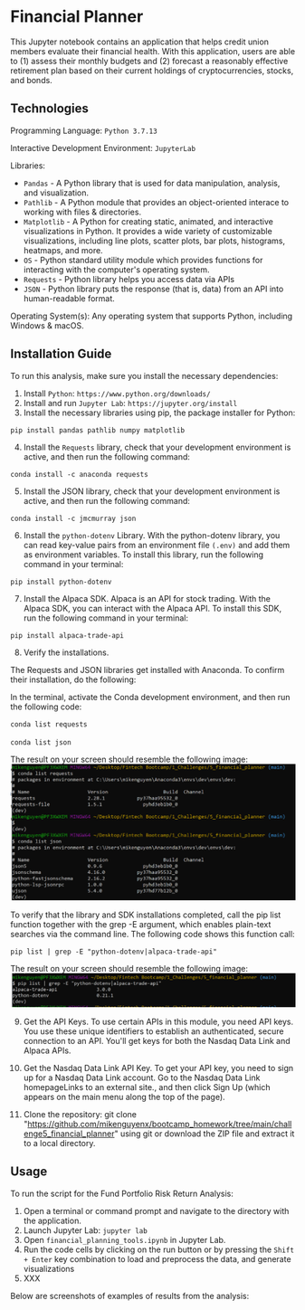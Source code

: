 # Financial Planner

This Jupyter notebook contains an application that helps credit union members evaluate their financial health. With this application, users are able to (1) assess their monthly budgets and (2) forecast a reasonably effective retirement plan based on their current holdings of cryptocurrencies, stocks, and bonds.

## Technologies

Programming Language: `Python 3.7.13`

Interactive Development Environment: `JupyterLab`


Libraries: 
- `Pandas` - A Python library that is used for data manipulation, analysis, and visualization. 
- `Pathlib` - A Python module that provides an object-oriented interace to working with files & directories.
- `Matplotlib` - A Python for creating static, animated, and interactive visualizations in Python. It provides a wide variety of customizable visualizations, including line plots, scatter plots, bar plots, histograms, heatmaps, and more.
- `OS` - Python standard utility module which provides functions for interacting with the computer's operating system.
- `Requests` - Python library helps you access data via APIs
- `JSON` - Python library puts the response (that is, data) from an API into human-readable format.


Operating System(s):  Any operating system that supports Python, including Windows & macOS.

## Installation Guide

To run this analysis, make sure you install the necessary dependencies:

1. Install `Python`: `https://www.python.org/downloads/`
2. Install and run `Jupyter Lab`: `https://jupyter.org/install`
3. Install the necessary libraries using pip, the package installer for Python:
```
pip install pandas pathlib numpy matplotlib
```
4. Install the `Requests` library, check that your development environment is active, and then run the following command:
```
conda install -c anaconda requests
```
5. Install the JSON library, check that your development environment is active, and then run the following command:
```
conda install -c jmcmurray json
```
6. Install the `python-dotenv` Library. With the python-dotenv library, you can read key-value pairs from an environment file `(.env)` and add them as environment variables. To install this library, run the following command in your terminal:
```
pip install python-dotenv
```
7. Install the Alpaca SDK. Alpaca is an API for stock trading. With the Alpaca SDK, you can interact with the Alpaca API. To install this SDK, run the following command in your terminal:
```
pip install alpaca-trade-api
```
8. Verify the installations. 

The Requests and JSON libraries get installed with Anaconda. To confirm their installation, do the following: 

In the terminal, activate the Conda development environment, and then run the following code:
```
conda list requests

conda list json
```
The result on your screen should resemble the following image:
![verify_requests_json](verify_requests_json.png)

To verify that the library and SDK installations completed, call the pip list function together with the grep -E argument, which enables plain-text searches via the command line. The following code shows this function call:
```
pip list | grep -E "python-dotenv|alpaca-trade-api"
```
The result on your screen should resemble the following image:
![verify_alpaca_dotenv](verify_alpaca_dotenv.png)

9. Get the API Keys. To use certain APIs in this module, you need API keys. You use these unique identifiers to establish an authenticated, secure connection to an API. You'll get keys for both the Nasdaq Data Link and Alpaca APIs.

10. Get the Nasdaq Data Link API Key. To get your API key, you need to sign up for a Nasdaq Data Link account. Go to the Nasdaq Data Link homepageLinks to an external site., and then click Sign Up (which appears on the main menu along the top of the page).

11. Clone the repository: git clone "https://github.com/mikenguyenx/bootcamp_homework/tree/main/challenge5_financial_planner" using git or download the ZIP file and extract it to a local directory.


## Usage

To run the script for the Fund Portfolio Risk Return Analysis:

1. Open a terminal or command prompt and navigate to the directory with the application.
1. Launch Jupyter Lab: `jupyter lab`
2. Open `financial_planning_tools.ipynb` in Jupyter Lab.
3. Run the code cells by clicking on the run button or by pressing the `Shift + Enter` key combination to load and preprocess the data, and generate visualizations
4. XXX

Below are screenshots of examples of results from the analysis:

### <Title of Image> 

![]()


## Contributors

Mike Nguyen

Email: nguyen.mikeq@gmail.com

LinkedIn: https://www.linkedin.com/in/mike-nguyen-6899554/

## License

MIT

